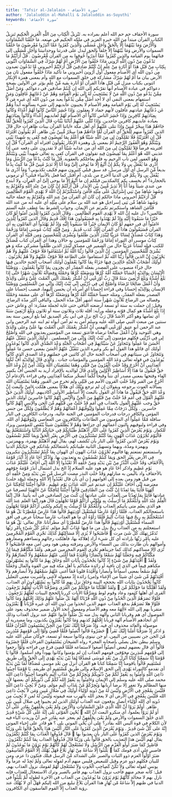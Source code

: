 ```yaml
---
title: 'Tafsir al-Jalalain - سورة الأحقاف'
author: 'Jalaluddin al-Mahalli & Jalaluddin as-Suyuthi'
keywords: 'سورة الأحقاف'
---
```


سورة الأحقاف
حم
حم
الله أعلم بمراده به.
تَنْزِيلُ الْكِتَابِ مِنَ اللَّهِ الْعَزِيزِ الْحَكِيمِ
تَنزِيلُ الكتاب
القرآن مبتدأ
مِنَ الله
خبره
العزيز
في ملكه
الحكيم
في صنعه.
مَا خَلَقْنَا السَّمَاوَاتِ وَالْأَرْضَ وَمَا بَيْنَهُمَا إِلَّا بِالْحَقِّ وَأَجَلٍ مُسَمًّى وَالَّذِينَ كَفَرُوا عَمَّا أُنْذِرُوا مُعْرِضُونَ
مَا خَلَقْنَا السموات والأرض وَمَا بَيْنَهُمَآ إِلاَّ
خلقاً
بالحق
ليدل على قدرتنا ووحدانيتنا
وَأَجَلٍ مُّسَمًّى
إلى فنائهما يوم القيامة
والذين كَفَرُواْ عَمّآ أُنذِرُواْ
خُوفوا به من القرآن
مُّعْرِضُونَ
.
قُلْ أَرَأَيْتُمْ مَا تَدْعُونَ مِنْ دُونِ اللَّهِ أَرُونِي مَاذَا خَلَقُوا مِنَ الْأَرْضِ أَمْ لَهُمْ شِرْكٌ فِي السَّمَاوَاتِ ائْتُونِي بِكِتَابٍ مِنْ قَبْلِ هَذَا أَوْ أَثَارَةٍ مِنْ عِلْمٍ إِنْ كُنْتُمْ صَادِقِينَ
قُلْ أَرَءَيْتُمْ
أخبروني
مَّا تَدْعُونَ
تعبدون
مِن دُونِ الله
أي الأصنام مفعول أول
أَرُونِىَ
أخبروني ما تأكيد
مَاذَا خَلَقُواْ
مفعول ثان
مِنَ الأرض
بيان ما
أَمْ لَهُمْ شِرْكٌ
مشاركة
فِي
خلق
السموات
مع الله وأم بمعنى همزة الإِنكار
ائتونى بكتاب
منزل
مِّن قَبْلِ هاذآ
القرآن
أَوْ أثارة
بقية
مِّنْ عِلْمٍ
يؤثر عن الأولين بصحة دعواكم في عبادة الأصنام أنها تقرّبكم إلى الله
إِن كُنتُمْ صادقين
في دعواكم.
وَمَنْ أَضَلُّ مِمَّنْ يَدْعُو مِنْ دُونِ اللَّهِ مَنْ لَا يَسْتَجِيبُ لَهُ إِلَى يَوْمِ الْقِيَامَةِ وَهُمْ عَنْ دُعَائِهِمْ غَافِلُونَ
وَمَنْ
استفهام بمعنى النفي أي لا أحد
أَضَلُّ مِمَّن يَدْعُواْ
يعبد
مِن دُونِ الله
أي غيره
مَن لاَّ يَسْتَجِيبُ لَهُ إلى يَوْمِ القيامة
وهم الأصنام لا يجيبون عابديهم إلى شيء يسألونه أبداً
وَهُمْ عَن دُعَآئِهِمْ
عبادتهم
غافلون
لأنهم جماد لا يعقلون.
وَإِذَا حُشِرَ النَّاسُ كَانُوا لَهُمْ أَعْدَاءً وَكَانُوا بِعِبَادَتِهِمْ كَافِرِينَ
وَإِذَا حُشِرَ الناس كَانُواْ
أي الأصنام
لَهُمْ
لعابديهم
أَعْدآءً وَكَانُواْ بِعِبَادَتِهِمْ
بعبادة عابديهم
كافرين
جاحدين.
وَإِذَا تُتْلَى عَلَيْهِمْ آَيَاتُنَا بَيِّنَاتٍ قَالَ الَّذِينَ كَفَرُوا لِلْحَقِّ لَمَّا جَاءَهُمْ هَذَا سِحْرٌ مُبِينٌ
وَإِذَا تتلى عَلَيْهِمْ
أي أهل مكة
ءاياتنا
القرآن
بينات
ظاهرات حال
قَالَ الذين كَفَرُواْ
منهم
لِلْحَقِّ
أي القرآن
لَمَّا جَآءَهُمْ هذا سِحْرٌ مُّبِينٌ
بيِّن ظاهر.
أَمْ يَقُولُونَ افْتَرَاهُ قُلْ إِنِ افْتَرَيْتُهُ فَلَا تَمْلِكُونَ لِي مِنَ اللَّهِ شَيْئًا هُوَ أَعْلَمُ بِمَا تُفِيضُونَ فِيهِ كَفَى بِهِ شَهِيدًا بَيْنِي وَبَيْنَكُمْ وَهُوَ الْغَفُورُ الرَّحِيمُ
أَمْ
بمعنى بل وهمزة الإِنكار
يَقُولُونَ افتراه
أي القرآن؟
قُلْ إِنِ افتريته
فرضاً
فَلاَ تَمْلِكُونَ لِى مِنَ الله
أي من عذابه
شَيْئاً
أي لا تقدرون على دفعه عني إذا عذبني الله
هُوَ أَعْلَمُ بِمَا تُفِيضُونَ فِيهِ
تقولون في القرآن
كفى بِهِ
تعالى
شَهِيداً بَيْنِى وَبَيْنَكُمْ وَهُوَ الغفور
لمن تاب
الرحيم
به فلم يعاجلكم بالعقوبة.
قُلْ مَا كُنْتُ بِدْعًا مِنَ الرُّسُلِ وَمَا أَدْرِي مَا يُفْعَلُ بِي وَلَا بِكُمْ إِنْ أَتَّبِعُ إِلَّا مَا يُوحَى إِلَيَّ وَمَا أَنَا إِلَّا نَذِيرٌ مُبِينٌ
قُلْ مَا كُنتُ بِدْعاً
بديعاً
مِّنَ الرسل
أي أوّل مرسل، قد سبق قبلي كثيرون منهم فكيف تكذبوني؟
وَمَآ أَدْرِى مَا يُفْعَلُ بِى وَلاَ بِكُمْ
في الدنيا أأخرج من بلدي، أم أقتل كما فعل بالأنبياء قبلي؟ أو ترموني بالحجارة؟ أم يخسف بكم كالمكذبين قبلكم
إِن
ما
أَتَّبِعُ إِلاَّ مَا يوحى إِلَىَّ
أي القرآن، ولا أبتدع من عندي شيئاً
وَمَآ أَنَاْ إِلاَّ نَذِيرٌ مُّبِينٌ
بيِّن الإِنذار.
قُلْ أَرَأَيْتُمْ إِنْ كَانَ مِنْ عِنْدِ اللَّهِ وَكَفَرْتُمْ بِهِ وَشَهِدَ شَاهِدٌ مِنْ بَنِي إِسْرَائِيلَ عَلَى مِثْلِهِ فَآَمَنَ وَاسْتَكْبَرْتُمْ إِنَّ اللَّهَ لَا يَهْدِي الْقَوْمَ الظَّالِمِينَ
قُلْ أَرَءَيْتُمْ
أخبروني ماذا حالكم
إِن كَانَ
أي القرآن
مِنْ عِندِ الله وَكَفَرْتُمْ بِهِ
جملة حالية
وَشَهِدَ شَاهِدٌ مِّن بَنِى إسراءيل
هو عبد الله بن سلام
على مِثْلِهِ
أي عليه أنه من عند الله
فَئَامَنَ
الشاهد
واستكبرتم
تكبرتم عن الإِيمان. وجواب الشرط بما عطف عليه ألستم ظالمين؟ دل عليه
إِنَّ الله لاَ يَهْدِى القوم الظالمين
.
وَقَالَ الَّذِينَ كَفَرُوا لِلَّذِينَ آَمَنُوا لَوْ كَانَ خَيْرًا مَا سَبَقُونَا إِلَيْهِ وَإِذْ لَمْ يَهْتَدُوا بِهِ فَسَيَقُولُونَ هَذَا إِفْكٌ قَدِيمٌ
وَقَالَ الذين كَفَرُواْ لِلَّذِينَ ءَامَنُواْ
أي في حقهم
لَوْ كَانَ
الإِيمان
خَيْراً مَّا سَبَقُونآ إِلَيْهِ وَإِذْ لَمْ يَهْتَدُواْ
أي القائلون
بِهِ
أي القرآن
فَسَيَقُولُونَ هاذآ
أي القرآن
إِفْكٌ
كذب
قَدِيمٌ
.
وَمِنْ قَبْلِهِ كِتَابُ مُوسَى إِمَامًا وَرَحْمَةً وَهَذَا كِتَابٌ مُصَدِّقٌ لِسَانًا عَرَبِيًّا لِيُنْذِرَ الَّذِينَ ظَلَمُوا وَبُشْرَى لِلْمُحْسِنِينَ
وَمِن قَبْلِهِ
أي القرآن
كِتَابُ موسى
أي التوراة
إَمَامًا وَرَحْمَةً
للمؤمنين به حالان
وهذا
أي القرآن
كتاب مُّصَدّقٌ
للكتب قبله
لِّسَاناً عَرَبِيّاً
حال من الضمير في مصدّق
لِّيُنذِرَ الذين ظَلَمُواْ
مشركي مكة
وَ
هو
بُشْرَىً لِّلْمُحْسِنِينَ
المؤمنين.
إِنَّ الَّذِينَ قَالُوا رَبُّنَا اللَّهُ ثُمَّ اسْتَقَامُوا فَلَا خَوْفٌ عَلَيْهِمْ وَلَا هُمْ يَحْزَنُونَ
إِنَّ الذين قَالُواْ رَبُّنَا الله ثُمَّ استقاموا
على الطاعة
فَلاَ خَوْفٌ عَلَيْهِمْ وَلاَ هُمْ يَحْزَنُونَ
.
أُولَئِكَ أَصْحَابُ الْجَنَّةِ خَالِدِينَ فِيهَا جَزَاءً بِمَا كَانُوا يَعْمَلُونَ
أولئك أصحاب الجنة خالدين فِيهَا
حال
جَزآءَ
منصوب على المصدر بفعله المقدّر أي يجزون
بِمَا كَانُواْ يَعْمَلُونَ
.
وَوَصَّيْنَا الْإِنْسَانَ بِوَالِدَيْهِ إِحْسَانًا حَمَلَتْهُ أُمُّهُ كُرْهًا وَوَضَعَتْهُ كُرْهًا وَحَمْلُهُ وَفِصَالُهُ ثَلَاثُونَ شَهْرًا حَتَّى إِذَا بَلَغَ أَشُدَّهُ وَبَلَغَ أَرْبَعِينَ سَنَةً قَالَ رَبِّ أَوْزِعْنِي أَنْ أَشْكُرَ نِعْمَتَكَ الَّتِي أَنْعَمْتَ عَلَيَّ وَعَلَى وَالِدَيَّ وَأَنْ أَعْمَلَ صَالِحًا تَرْضَاهُ وَأَصْلِحْ لِي فِي ذُرِّيَّتِي إِنِّي تُبْتُ إِلَيْكَ وَإِنِّي مِنَ الْمُسْلِمِينَ
وَوَصَّيْنَا الإنسان بِوَالِدَيْهِ إحسانا
وفي قراءة إحسانا أي أمرناه أن يحسن إليهما، فنصب إحسانا على المصدر بفعله المقدّر، ومثله حسناً
حَمَلَتْهُ أُمُّهُ كُرْهاً وَوَضَعَتْهُ كُرْهاً
أي على مشقة
وَحَمْلُهُ وفصاله
من الرضاع
ثَلاَثُونَ شَهْراً
ستة أشهر أقلّ مدّة الحمل، والباقي أكثر مدّة الرضاع. وقيل: إن حملت به ستة أو تسعة أرضعته الباقي
حتى
غاية لجملة مقدّرة: أي وعاش حتى
إِذَا بَلَغَ أَشُدَّهُ
هو كمال قوّته وعقله ورأيه: أقله ثلاث وثلاثون سنة أو ثلاثون
وَبَلَغَ أَرْبَعِينَ سَنَةً
أي تمامها وهو أكثر الأشدّ
قَالَ رَبِّ
الخ نزل في أبي بكر الصديق لما بلغ أربعين سنة بعد سنتين من مبعث النبي صلى الله عليه وسلم آمن به ثم آمن أبواه ثم ابنه عبد الرحمن وابن عبد الرحمن أبو عتيق
أَوْزِعْنِى
ألهمني
أَنْ أَشْكُرَ نِعْمَتَكَ التي أَنْعَمْتَ
بها
عَلَىَّ وعلى وَالِدَىَّ
وهي التوحيد
وَأَنْ أَعْمَلَ صالحا ترضاه
فأعتق تسعة من المؤمنين يعذبون في الله
وَأَصْلِحْ لِى فِي ذُرِّيَّتِى
فكلهم مؤمنون
إِنِّى تُبْتُ إِلَيْكَ وَإِنِّى مِنَ المسلمين
.
أُولَئِكَ الَّذِينَ نَتَقَبَّلُ عَنْهُمْ أَحْسَنَ مَا عَمِلُوا وَنَتَجاوَزُ عَنْ سَيِّئَاتِهِمْ فِي أَصْحَابِ الْجَنَّةِ وَعْدَ الصِّدْقِ الَّذِي كَانُوا يُوعَدُونَ
أولئك
أي قائلو هذا القول أبو بكر وغيره
الذين نَتَقَبَّلُ عَنْهُمْ أَحْسَنَ
بمعنى حسن
مَا عَمِلُواْ وَنَتَجَاوَزُ عَن سيئاتهم فِي أصحاب الجنة
حال أي كائنين في جملتهم
وَعْدَ الصدق الذي كَانُواْ يُوعَدُونَ
في قوله تعالى
وَعَدَ الله المؤمنين والمؤمنات جنات
.
وَالَّذِي قَالَ لِوَالِدَيْهِ أُفٍّ لَكُمَا أَتَعِدَانِنِي أَنْ أُخْرَجَ وَقَدْ خَلَتِ الْقُرُونُ مِنْ قَبْلِي وَهُمَا يَسْتَغِيثَانِ اللَّهَ وَيْلَكَ آَمِنْ إِنَّ وَعْدَ اللَّهِ حَقٌّ فَيَقُولُ مَا هَذَا إِلَّا أَسَاطِيرُ الْأَوَّلِينَ
والذى قَالَ لوالديه
بالإفراد أريد به الجنس
أُفٍّ
بكسر الفاء وفتحها بمعنى مصدر أي نتناً وقبحاً
لَّكُمآ
أتضجَّر منكما
أَتَعِدَانِنِى
وفي قراءة بالإِدغام
أَنْ أُخْرَِجْ
من القبر
وَقَدْ خَلَتِ القرون
الأمم
مِن قَبْلِى
ولم تخرج من القبور
وَهُمَا يَسْتَغِيثَانِ الله
يسألانه الغوث برجوعه ويقولان إِن لم ترجع
وَيْلَكَ
أي هلاكاً بمعنى هلكت
ءَامِنْ
بالبعث
إِنَّ وَعْدَ الله حَقٌّ فَيَقُولُ مَا هاذآ
أي القول بالبعث
إِلاَّ أساطير الأولين
أكاذيبهم.
أُولَئِكَ الَّذِينَ حَقَّ عَلَيْهِمُ الْقَوْلُ فِي أُمَمٍ قَدْ خَلَتْ مِنْ قَبْلِهِمْ مِنَ الْجِنِّ وَالْإِنْسِ إِنَّهُمْ كَانُوا خَاسِرِينَ
أولئك الذين حَقَّ
وجب
عَلَيْهِمُ القول
بالعذاب
فِي أُمَمٍ قَدْ خَلَتْ مِن قَبْلِهِم مِّنَ الجن والإنس إِنَّهُمْ كَانُواْ خاسرين
.
وَلِكُلٍّ دَرَجَاتٌ مِمَّا عَمِلُوا وَلِيُوَفِّيَهُمْ أَعْمَالَهُمْ وَهُمْ لَا يُظْلَمُونَ
وَلِكُلٍّ
من جنس المؤمن والكافر
درجات
فدرجات المؤمنين في الجنة عالية، ودرجات الكافرين في النار سافلة
مّمَّا عَمِلُواْ
أي المؤمنون من الطاعات والكافرون من المعاصي
وَلِيُوَفِّيَهُمْ
أي الله. وفي قراءة
ولنوفيهم
بالنون
أعمالهم
أي جزاءها
وَهُمْ لاَ يُظْلَمُونَ
شيئاً يُنْقَص للمؤمنين ويزاد للكفار.
وَيَوْمَ يُعْرَضُ الَّذِينَ كَفَرُوا عَلَى النَّارِ أَذْهَبْتُمْ طَيِّبَاتِكُمْ فِي حَيَاتِكُمُ الدُّنْيَا وَاسْتَمْتَعْتُمْ بِهَا فَالْيَوْمَ تُجْزَوْنَ عَذَابَ الْهُونِ بِمَا كُنْتُمْ تَسْتَكْبِرُونَ فِي الْأَرْضِ بِغَيْرِ الْحَقِّ وَبِمَا كُنْتُمْ تَفْسُقُونَ
وَيَوْمَ يُعْرَضُ الذين كَفَرُواْ عَلَى النار
بأن تُكشف لهم، يقال لهم
أَذْهَبْتُمْ
بهمزة، وبهمزتين، وبهمزة ومدّة، وبهما وتسهيل الثانية
طيباتكم
باشتغالكم بلذاتكم
فِي حَيَاتِكُمُ الدنيا واستمتعتم
تمتعتم
بِهَا فاليوم تُجْزَوْنَ عَذَابَ الهون
أي الهوان
بِمَا كُنتُمْ تَسْتَكْبِرُونَ
تتكبرون
فِي الأرض بِغَيْرِ الحق وَبِمَا كُنتُمْ تَفْسُقُونَ
به وتعذبون بها.
وَاذْكُرْ أَخَا عَادٍ إِذْ أَنْذَرَ قَوْمَهُ بِالْأَحْقَافِ وَقَدْ خَلَتِ النُّذُرُ مِنْ بَيْنِ يَدَيْهِ وَمِنْ خَلْفِهِ أَلَّا تَعْبُدُوا إِلَّا اللَّهَ إِنِّي أَخَافُ عَلَيْكُمْ عَذَابَ يَوْمٍ عَظِيمٍ
واذكر أَخَا عَادٍ
هو هود عليه السلام
إِذْ
الخ بدل اشتمال
أَنذَرَ قَوْمَهُ
خوّفهم
بالأحقاف
واد باليمن به منازلهم
وَقَدْ خَلَتِ النذر
مضت الرسل
مِّن بَيْنِ يَدَيْهِ وَمِنْ خَلْفِهِ
أي من قبل هود ومن بعده إلى أقوامهم
إِ
ن أي بأن قال
تَعْبُدُواْ إِلاَّ الله
وجملة (وقد خلت) معترضة
إِنِّى أَخَافُ عَلَيْكُمْ
إن عبدتم غير الله
عَذَابَ يَوْمٍ عَظِيمٍ
.
قَالُوا أَجِئْتَنَا لِتَأْفِكَنَا عَنْ آَلِهَتِنَا فَأْتِنَا بِمَا تَعِدُنَا إِنْ كُنْتَ مِنَ الصَّادِقِينَ
قَالُواْ أَجِئْتَنَا لِتَأْفِكَنَا عَنْ ءَالِهَتِنَا
لتصرفنا عن عبادتها
فَأْتِنَا بِمَا تَعِدُنَآ
من العذاب على عبادتها
إِن كُنتَ مِنَ الصادقين
في أنه يأتينا.
قَالَ إِنَّمَا الْعِلْمُ عِنْدَ اللَّهِ وَأُبَلِّغُكُمْ مَا أُرْسِلْتُ بِهِ وَلَكِنِّي أَرَاكُمْ قَوْمًا تَجْهَلُونَ
قَالَ
هود
إِنَّمَا العلم عِندَ الله
هو الذي يعلم متى يأتيكم العذاب
وَأُبَلِّغُكُمْ مَّآ أُرْسِلْتُ بِهِ
إليكم
ولكنى أَرَاكُمْ قَوْمًا تَجْهَلُونَ
باستعجالكم العذاب.
فَلَمَّا رَأَوْهُ عَارِضًا مُسْتَقْبِلَ أَوْدِيَتِهِمْ قَالُوا هَذَا عَارِضٌ مُمْطِرُنَا بَلْ هُوَ مَا اسْتَعْجَلْتُمْ بِهِ رِيحٌ فِيهَا عَذَابٌ أَلِيمٌ
فَلَمَّا رَأَوْهُ
أي ما هو العذاب
عَارِضاً
سحاباً عرض في أفق السماء
مُّسْتَقْبِلَ أَوْدِيَتِهِمْ قَالُواْ هذا عَارِضٌ مُّمْطِرُنَا
أي مطرأتانا. قال تعالى:
بَلْ هُوَ مَا استعجلتم بِهِ
من العذاب
رِيحٌ
بدل من ما
فِيهَا عَذَابٌ أَلِيمٌ
مؤلم.
تُدَمِّرُ كُلَّ شَيْءٍ بِأَمْرِ رَبِّهَا فَأَصْبَحُوا لَا يُرَى إِلَّا مَسَاكِنُهُمْ كَذَلِكَ نَجْزِي الْقَوْمَ الْمُجْرِمِينَ

تُدَمِّرُ
تهلك
كُلِّ شَئ
مرت عليه
بِأَمْرِ رَبِّهَا
بإرادته أي كل شيء أراد إهلاكه بها، فأهلكت رجالهم ونساءهم وصغارهم وأموالهم بأن طارت بذلك بين السماء والأرض ومزقته وبقي هود ومن آمن معه
فَأْصْبَحُواْ لاَ تُرَى اإلا مساكنهم كذلك
كما جزيناهم
نَجْزِي القوم المجرمين
غيرهم.
وَلَقَدْ مَكَّنَّاهُمْ فِيمَا إِنْ مَكَّنَّاكُمْ فِيهِ وَجَعَلْنَا لَهُمْ سَمْعًا وَأَبْصَارًا وَأَفْئِدَةً فَمَا أَغْنَى عَنْهُمْ سَمْعُهُمْ وَلَا أَبْصَارُهُمْ وَلَا أَفْئِدَتُهُمْ مِنْ شَيْءٍ إِذْ كَانُوا يَجْحَدُونَ بِآَيَاتِ اللَّهِ وَحَاقَ بِهِمْ مَا كَانُوا بِهِ يَسْتَهْزِئُونَ

وَلَقَدْ مكناهم فِيمآ
في الذي
إِن
نافية أو زائدة
مكناكم
يا أهل مكة
فِيهِ
من القوة والمال
وَجَعَلْنَا لَهُمْ سَمْعاً
بمعنى أسماعاً
وأبصارا وَأَفْئِدَةً
قلوبا
فَمَآ أغنى عَنْهُمْ سَمْعُهُمْ وَلاَ أبصارهم وَلاَ أَفْئِدَتُهُمْ مِّن شَئ
أي شيئاً من الإِغناء و(من) زائدة
إِذْ
معموله لأغنى وأشربت معنى التعليل
كَانُواْ يَجْحَدُونَ بئايات الله
بحججه البينة
وَحَاقَ
نزل
بِهِم مَّا كَانُواْ بِهِ يَسْتَهْزِءُونَ
أي العذاب.
وَلَقَدْ أَهْلَكْنَا مَا حَوْلَكُمْ مِنَ الْقُرَى وَصَرَّفْنَا الْآَيَاتِ لَعَلَّهُمْ يَرْجِعُونَ

وَلَقَدْ أَهْلَكْنَا مَا حَوْلَكُمْ مِّنَ القرى
أي أهلها كثمود وعاد وقوم لوط
وَصَرَّفْنَا الأيات
كررنا الحجج البينات
لَعَلَّهُمْ يَرْجِعُونَ
.
فَلَوْلَا نَصَرَهُمُ الَّذِينَ اتَّخَذُوا مِنْ دُونِ اللَّهِ قُرْبَانًا آَلِهَةً بَلْ ضَلُّوا عَنْهُمْ وَذَلِكَ إِفْكُهُمْ وَمَا كَانُوا يَفْتَرُونَ

فَلَوْلا
هلا
نَصَرَهُمُ
بدفع العذاب عنهم
الذين اتخذوا مِن دُونِ الله
أي غيره
قُرْبَاناً
متقرباً بهم إلى الله
ءَالِهَةً
معه وهم الأصنام ومفعول اتخذ الأول ضمير محذوف يعود على الموصول أي هم وقربانا الثاني وآلهة بدل منه
بَلْ ضَلُّواْ
غابوا
عَنْهُمْ
عند نزول العذاب
وذلك
أي اتخاذهم الأصنام آلهة قربانا
إِفْكُهُمْ
كذبهم
وَمَا كَانُواْ يَفْتَرُونَ
يكذبون، وما مصدرية أو موصولة والعائد محذوف أي فيه.
وَإِذْ صَرَفْنَا إِلَيْكَ نَفَرًا مِنَ الْجِنِّ يَسْتَمِعُونَ الْقُرْآَنَ فَلَمَّا حَضَرُوهُ قَالُوا أَنْصِتُوا فَلَمَّا قُضِيَ وَلَّوْا إِلَى قَوْمِهِمْ مُنْذِرِينَ

وَ
اذكر
إِذْ صَرَفْنَا
أَمَلَنا
إِلَيْكَ نَفَراً مّنَ الجن
جن نصيبين من اليمن، أو جن نينوى وكانوا سبعة أو تسعة،
«وكان صلى الله عليه وسلم ببطن نخل يصلي بأصحابه الفجر»
رواه الشيخان
يَسْتَمِعُونَ القرءان فَلَمَّا حَضَرُوهُ قَالُواْ
أي قال بعضهم لبعض
أَنصِتُواْ
أصغوا لاستماعه
فَلَمَّا قُضِىَ
فرغ من قراءته
وَلَّوْاْ
رجعوا
إلى قَوْمِهِم مُّنذِرِينَ
مخوّفين قومهم العذاب إن لم يؤمنوا وكانوا يهوداً وقد أسلموا.
قَالُوا يَا قَوْمَنَا إِنَّا سَمِعْنَا كِتَابًا أُنْزِلَ مِنْ بَعْدِ مُوسَى مُصَدِّقًا لِمَا بَيْنَ يَدَيْهِ يَهْدِي إِلَى الْحَقِّ وَإِلَى طَرِيقٍ مُسْتَقِيمٍ
قَالُواْ ياقومنا إِنَّا سَمِعْنَا كتابا
هو القرآن
أُنزِلَ مِن بَعْدِ موسى مُصَدِّقاً لّمَا بَيْنَ يَدَيْهِ
أي تقدمه كالتوراة
يَهْدِى إِلَى الحق
الإِسلام
وإلى طَرِيقٍ مُّسْتَقِيمٍ
أي طريقه.
يَا قَوْمَنَا أَجِيبُوا دَاعِيَ اللَّهِ وَآَمِنُوا بِهِ يَغْفِرْ لَكُمْ مِنْ ذُنُوبِكُمْ وَيُجِرْكُمْ مِنْ عَذَابٍ أَلِيمٍ
ياقومنا أَجِيبُواْ دَاعِىَ الله
محمد صلى الله عليه وسلم إلى الإِيمان
وَءَامِنُواْ بِهِ يَغْفِرْ
الله
لَكُمْ مِّن ذُنُوبِكُمْ
أي بعضها لأن منها المظالم ولا تغفر إلا برضا أربابها
وَيُجِرْكُمْ مّنْ عَذَابٍ أَلِيمٍ
مؤلم.
وَمَنْ لَا يُجِبْ دَاعِيَ اللَّهِ فَلَيْسَ بِمُعْجِزٍ فِي الْأَرْضِ وَلَيْسَ لَهُ مِنْ دُونِهِ أَوْلِيَاءُ أُولَئِكَ فِي ضَلَالٍ مُبِينٍ
وَمَن لاَّ يُجِبْ دَاعِىَ الله فَلَيْسَ بِمُعْجِزٍ فِي الأرض
أي لا يعجز الله بالهرب منه فيفوته
وَلَيْسَ لَهُ
لمن لا يُجِيبُ
مِن دُونِهِ
أي الله
أَوْلِيَاء
أنصار يدفعون عنه العذاب
أولئك
الذين لم يجيبوا
فِي ضلال مُّبِينٍ
بيّن ظاهر.
أَوَلَمْ يَرَوْا أَنَّ اللَّهَ الَّذِي خَلَقَ السَّمَاوَاتِ وَالْأَرْضَ وَلَمْ يَعْيَ بِخَلْقِهِنَّ بِقَادِرٍ عَلَى أَنْ يُحْيِيَ الْمَوْتَى بَلَى إِنَّهُ عَلَى كُلِّ شَيْءٍ قَدِيرٌ

أَوَ لَمْ يَرَوْاْ
يعلموا، أي منكرو البعث
أَنَّ الله الذي خَلَقَ السموات والأرض وَلَمْ يَعْىَ بِخَلْقِهِنَّ
لم يعجز عنه
بِقَادِرٍ
خبر أنَّ وزيدت الباء فيه لأن الكلام في قوة أليس الله بقادر؟
على أَن يُحْىِ الموتى بلى
؟ هو قادر على إحياء الموتى
إِنَّهُ على كُلِّ شَئ قَدِيرٌ
.
وَيَوْمَ يُعْرَضُ الَّذِينَ كَفَرُوا عَلَى النَّارِ أَلَيْسَ هَذَا بِالْحَقِّ قَالُوا بَلَى وَرَبِّنَا قَالَ فَذُوقُوا الْعَذَابَ بِمَا كُنْتُمْ تَكْفُرُونَ

وَيَوْمَ يُعْرَضُ الذين كَفَرُواْ عَلَى النار
بأن يعذبوا بها يقال لهم
أَلَيْسَ هذا
التعذيب
بالحق قَالُواْ بلى وَرَبِّنَا قَالَ فَذُوقُواْ العذاب بِمَا كُنتُمْ تَكْفُرُونَ
.
فَاصْبِرْ كَمَا صَبَرَ أُولُو الْعَزْمِ مِنَ الرُّسُلِ وَلَا تَسْتَعْجِلْ لَهُمْ كَأَنَّهُمْ يَوْمَ يَرَوْنَ مَا يُوعَدُونَ لَمْ يَلْبَثُوا إِلَّا سَاعَةً مِنْ نَهَارٍ بَلَاغٌ فَهَلْ يُهْلَكُ إِلَّا الْقَوْمُ الْفَاسِقُونَ

فاصبر
على أذى قومك
كَمَا صَبَرَ أُوْلُواْ العزم
ذوو الثبات والصبر على الشدائد
مَّنَ الرسل
قبلك فتكون ذا عزم، ومن للبيان فكلهم ذوو عزم وقيل للتبعيض فليس منهم آدم لقوله تعالى
وَلَمْ نَجِدْ له عزماً
ولا يونس لقوله تعالى
وَلاَ تَكُنْ كَصِاحِبِ الْحُوتِ
وَلاَ تَسْتَعْجِل لَّهُمْ
لقومك نزول العذاب بهم، قيل: كأنه ضجر منهم فأحب نزول العذاب بهم فأمر بالصبر وترك الاستعجال للعذاب فإنه نازل بهم لا محالة
كَأَنَّهُمْ يَوْمَ يَرَوْنَ مَا يُوعَدُونَ
من العذاب في الآخرة لطوله
لَّمْ يَلْبَثُواْ
في الدنيا في ظنهم
إِلاَّ سَاعَةً مّن نَّهَارٍ
هذا القرآن
بَلاَغٌ
تبليغ من الله إليكم
فَهَلْ
أي لا
يُهْلَكُ
عند رؤية العذاب
إِلاَّ القوم الفاسقون
أي الكافرون.
